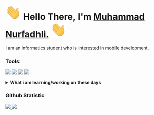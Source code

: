 <h1 align="left">
    <img src="https://raw.githubusercontent.com/fadhli-69/fadhli-69/master/wave.gif" width="50px"> Hello There, I'm <a href="https://github.com/fadhli-69">Muhammad Nurfadhli.</a> 
<h align="right">
    <img src="https://raw.githubusercontent.com/fadhli-69/fadhli-69/master/wave.gif" width="50px">
        
</h1>
I am an informatics student who is interested in mobile development.

### Tools:
<p>
    <img src="https://img.shields.io/badge/OS-Windows-blue?&logo=windows" />
    <img src="https://img.shields.io/badge/Code-Kotlin-blue?&logo=kotlin" />
    <img src="https://img.shields.io/badge/IDE-Android Studio-blue?&logo=android studio" />
    <img src="https://img.shields.io/badge/Text%20Editor-Visual%20Studio%20Code-blue?&logo=visual%20studio%20code&logoColor=blue" />
</p>
<details>
 <summary><strong>What i am learning/working on these days</strong></summary>
    - 🔭 I’m currently a student in Bangkit 2024 batch 2 </br>
    - 🌱 I’m currently learning Mobile development </br>
    - 👯 I’m looking to collaborate on Mobile Apps. </br>
    - 📫 How to reach me: <a href="mailto:fadhli7261@gmail.com">Email me!</a>  </br>
    - ⚡ Fun fact: I love Anime, Webtoon and so on!! </br>
</details>

### Github Statistic
<p align="left">
<a href="https://github.com/fadhli-69">
  <img height="150em" src="https://github-readme-stats.vercel.app/api?username=fadhli-69&show_icons=true&theme=tokyonight&include_all_commits=true&count_private=true"/>
  <img height="150em" src="https://github-readme-stats.vercel.app/api/top-langs/?username=fadhli-69&layout=compact&langs_count=8&theme=tokyonight"/>
</a>
</p>
